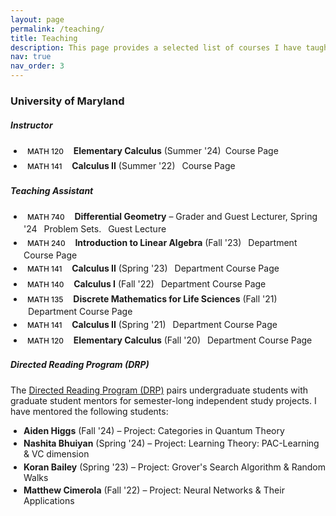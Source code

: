 ```yaml
---
layout: page
permalink: /teaching/
title: Teaching
description: This page provides a selected list of courses I have taught as the primary instructor. Please refer to my CV for a complete list of courses for which I have served as a teaching assistant.
nav: true
nav_order: 3
---
```


### University of Maryland

##### Instructor

<ul>
  <li>
    <span class="badge">MATH 120</span> <strong>Elementary Calculus</strong> (Summer '24)<a href="/teaching/summer24/math120/">Course Page</a>
  </li>

  <li>
    <span class="badge">MATH 141</span> <strong>Calculus II</strong> (Summer '22)  
    <a href="/teaching/summer22/math141/">Course Page</a>
  </li>
</ul>

##### Teaching Assistant

<ul>
  <li>
    <span class="badge">MATH 740</span> <strong>Differential Geometry</strong> – Grader and Guest Lecturer, Spring '24  
    <a href="/assets/pdf/MATH740-Spring24/Sols.pdf">Problem Sets</a>. 
    <a href="/assets/pdf/MATH740-Spring24/HopfRinow.pdf">Guest Lecture</a>
  </li>

  <li>
    <span class="badge">MATH 240</span> <strong>Introduction to Linear Algebra</strong> (Fall '23)  
    <a href="https://www-math.umd.edu/offered-courses/372-math-240-introduction-to-linear-algebra.html">Department Course Page</a>
  </li>

  <li>
    <span class="badge">MATH 141</span> <strong>Calculus II</strong> (Spring '23)  
    <a href="https://www-math.umd.edu/offered-courses/364-math-141-calculus-ii.html">Department Course Page</a>
  </li>

  <li>
    <span class="badge">MATH 140</span> <strong>Calculus I</strong> (Fall '22)  
    <a href="https://www-math.umd.edu/offered-courses/362-math-140-calculus-i.html">Department Course Page</a>
  </li>

  <li>
    <span class="badge">MATH 135</span> <strong>Discrete Mathematics for Life Sciences</strong> (Fall '21)  
    <a href="https://www-math.umd.edu/undergraduate/departmental-course-pages/offered-courses/687-math-135-mathematics-for-life-sciences.html">Department Course Page</a>
  </li>

  <li>
    <span class="badge">MATH 141</span> <strong>Calculus II</strong> (Spring '21)  
    <a href="https://www-math.umd.edu/offered-courses/364-math-141-calculus-ii.html">Department Course Page</a>
  </li>

  <li>
    <span class="badge">MATH 120</span> <strong>Elementary Calculus</strong> (Fall '20)  
    <a href="https://www-math.umd.edu/offered-courses/640-math-120-elementary-calculus-i.html">Department Course Page</a>
  </li>
</ul>


##### Directed Reading Program (DRP)

The [Directed Reading Program (DRP)](http://drp.math.umd.edu) pairs undergraduate students with graduate student mentors for semester-long independent study projects. I have mentored the following students:

<ul>
  <li><strong>Aiden Higgs</strong> (Fall '24) – Project: Categories in Quantum Theory</li>
  <li><strong>Nashita Bhuiyan</strong> (Spring '24) – Project: Learning Theory: PAC-Learning & VC dimension</li>
  <li><strong>Koran Bailey</strong> (Spring '23) – Project: Grover's Search Algorithm & Random Walks</li>
  <li><strong>Matthew Cimerola</strong> (Fall '22) – Project: Neural Networks & Their Applications</li>
</ul>



<style>
  .badge {
    display: inline-block;
    padding: 0.25em 0.5em;
    border-radius: 0.25rem;
    font-size: 0.85em;
    font-weight: 500;
    background-color: var(--global-theme-color);
    color: var(--global-theme-text);
    margin-right: 0.5em;
  }

  ul {
    list-style-type: disc;
    padding-left: 1.5em;
  }

  li {
    margin-bottom: 0.25em; /* reduced spacing */
  }

  li a {
    margin-left: 0.5em;
    text-decoration: none;
    color: var(--global-theme-color);
  }

  li a:hover {
    text-decoration: underline;
  }
</style>


